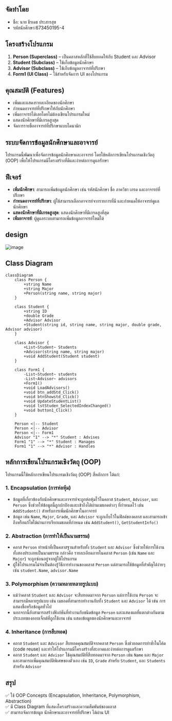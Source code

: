 ## จัดทำโดย
- ชื่อ: นาย ธีรเดช ประสารสุข
- รหัสนักศึกษา:673450195-4

## โครงสร้างโปรแกรม
1. **Person (Superclass)** – เป็นคลาสหลักที่ใช้สืบทอดให้กับ Student และ Advisor  
2. **Student (Subclass)** – ใช้เก็บข้อมูลนักศึกษา  
3. **Advisor (Subclass)** – ใช้เก็บข้อมูลอาจารย์ที่ปรึกษา  
4. **Form1 (UI Class)** – ใช้สำหรับจัดการ UI ของโปรแกรม

## คุณสมบัติ (Features)
- เพิ่มและแสดงรายละเอียดของนักศึกษา
- กำหนดอาจารย์ที่ปรึกษาให้กับนักศึกษา
- เพิ่มอาจารย์ได้เลยโดยไม่ต้องเขียนโปรแกรมใหม่
- แสดงนักศึกษาที่มีเกรดสูงสุด
- จัดการรายชื่ออาจารย์ที่ปรึกษาแบบไดนามิก

## ระบบจัดการข้อมูลนักศึกษาและอาจารย์

โปรแกรมนี้พัฒนาเพื่อจัดการข้อมูลนักศึกษาและอาจารย์ โดยใช้หลักการเขียนโปรแกรมเชิงวัตถุ (OOP) เพื่อให้โปรแกรมมีโครงสร้างที่ดีและง่ายต่อการดูแลรักษา

## ฟีเจอร์

- **เพิ่มนักศึกษา**: สามารถเพิ่มข้อมูลนักศึกษา เช่น รหัสนักศึกษา ชื่อ ภาควิชา เกรด และอาจารย์ที่ปรึกษา
- **กำหนดอาจารย์ที่ปรึกษา**: ผู้ใช้สามารถเลือกอาจารย์จากรายการที่มี และกำหนดให้อาจารย์ดูแลนักศึกษา
- **แสดงนักศึกษาที่มีเกรดสูงสุด**: แสดงนักศึกษาที่มีเกรดสูงที่สุด
- **เพิ่มอาจารย์**: ผู้ดูแลระบบสามารถเพิ่มข้อมูลอาจารย์ใหม่ได้

 ## design
![image](https://github.com/user-attachments/assets/ef32e88a-e2fd-4ba8-a3ef-1b80e5472670)



## Class Diagram

```mermaid
classDiagram
    class Person {
        +string Name
        +string Major
        +Person(string name, string major)
    }

    class Student {
        +string ID
        +double Grade
        +Advisor Advisor
        +Student(string id, string name, string major, double grade, Advisor advisor)
    }

    class Advisor {
        +List~Student~ Students
        +Advisor(string name, string major)
        +void AddStudent(Student student)
    }

    class Form1 {
        -List~Student~ students
        -List~Advisor~ advisors
        +Form1()
        +void LoadAdvisors()
        +void btn_addStd_Click()
        +void btnShowstd_Click()
        +void UpdateStudentList()
        +void lstStuden_SelectedIndexChanged()
        +void button1_Click()
    }

    Person <|-- Student
    Person <|-- Advisor
    Person <|-- Form1
    Advisor "1" --> "*" Student : Advises
    Form1 "1" --> "*" Student : Manages
    Form1 "1" --> "*" Advisor : Handles
```


## หลักการเขียนโปรแกรมเชิงวัตถุ (OOP)

โปรแกรมนี้ใช้หลักการเขียนโปรแกรมเชิงวัตถุ (OOP) สี่หลักการ ได้แก่:

### 1. **Encapsulation (การห่อหุ้ม)**

- ข้อมูลที่เกี่ยวข้องกับนักศึกษาและอาจารย์จะถูกห่อหุ้มไว้ในคลาส `Student`, `Advisor`, และ `Person` ซึ่งช่วยให้ข้อมูลนี้ถูกปกป้องและเข้าถึงได้ผ่านเมธอดต่างๆ ที่กำหนดไว้ เช่น `AddStudent()` สำหรับการเพิ่มนักศึกษาในอาจารย์
- ข้อมูล เช่น `Name`, `Major`, `Grade`, และ `Advisor` จะถูกเก็บไว้ในฟิลด์ของคลาส และสามารถเข้าถึงหรือแก้ไขได้ผ่านการเรียกเมธอดที่กำหนด เช่น `AddStudent()`, `GetStudentInfo()`

### 2. **Abstraction (การทำให้เป็นนามธรรม)**

- คลาส `Person` ทำหน้าที่เป็นคลาสฐานสำหรับทั้ง `Student` และ `Advisor` ซึ่งช่วยให้การใช้งานทั้งสองประเภทเป็นนามธรรม กล่าวคือ รายละเอียดภายในคลาส `Person` (เช่น `Name` และ `Major`) จะถูกซ่อนอยู่จากผู้ใช้โปรแกรม
- ผู้ใช้โปรแกรมไม่จำเป็นต้องรู้วิธีการทำงานของคลาส `Person` แต่สามารถใช้ข้อมูลที่สำคัญได้ง่ายๆ เช่น `student.Name`, `advisor.Name`

### 3. **Polymorphism (ความหลายหลายรูปแบบ)**

- แม้ว่าคลาส `Student` และ `Advisor` จะสืบทอดมาจาก `Person` แต่การใช้งาน `Person` จะสามารถมีหลายรูปแบบ เช่น เมธอดที่สามารถทำงานกับทั้ง `Student` และ `Advisor` ได้ เช่น การแสดงชื่อหรือข้อมูลทั่วไป
- นอกจากนี้ยังสามารถสร้างฟังก์ชันที่ทำงานกับชนิดข้อมูล `Person` และแสดงผลที่แตกต่างกันตามประเภทของออบเจ็กต์ที่ถูกใช้งาน เช่น แสดงข้อมูลของนักศึกษาและอาจารย์

### 4. **Inheritance (การสืบทอด)**

- คลาส `Student` และ `Advisor` สืบทอดคุณสมบัติจากคลาส `Person` ซึ่งช่วยลดการทำซ้ำในโค้ด (code reuse) และทำให้โปรแกรมมีโครงสร้างที่สะอาดและง่ายต่อการดูแลรักษา
- คลาส `Student` และ `Advisor` ใช้คุณสมบัติที่สืบทอดมาจาก `Person` เช่น `Name` และ `Major` และสามารถเพิ่มคุณสมบัติพิเศษของตัวเอง เช่น `ID`, `Grade` สำหรับ `Student`, และ `Students` สำหรับ `Advisor`



## สรุป  
✅ ใช้ OOP Concepts (Encapsulation, Inheritance, Polymorphism, Abstraction)  
✅ มี Class Diagram ที่แสดงโครงสร้างและความสัมพันธ์ของคลาส  
✅ สามารถจัดการข้อมูล นักศึกษาและอาจารย์ที่ปรึกษา ได้ผ่าน UI  





